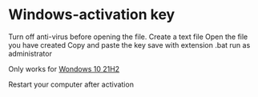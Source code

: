 # Windows-activation key
Turn off anti-virus before opening the file.
Create a text file
Open the file you have created
Copy and paste the key
save with extension .bat
run as administrator
<p>Only works for <a href="">Wondows 10 21H2</a></p>
Restart your computer after activation

